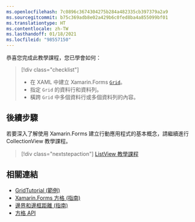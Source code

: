 ```yaml
---
ms.openlocfilehash: 7c0896c3674304275b284a482335cb397379a2a9
ms.sourcegitcommit: b75c369adb8e02a429b6c0fed8ba4a855099bf01
ms.translationtype: HT
ms.contentlocale: zh-TW
ms.lasthandoff: 01/18/2021
ms.locfileid: "98557150"
---
```

恭喜您完成此教學課程，您已學會如何：

> [!div class="checklist"]
>
> - 在 XAML 中建立 Xamarin.Forms [`Grid`](xref:Xamarin.Forms.Grid)。
> - 指定 `Grid` 的資料行和資料列。
> - 橫跨 `Grid` 中多個資料行或多個資料列的內容。

## <a name="next-steps"></a>後續步驟

若要深入了解使用 Xamarin.Forms 建立行動應用程式的基本概念，請繼續進行 CollectionView 教學課程。

> [!div class="nextstepaction"]
> [ListView 教學課程](~/get-started/tutorials/collectionview/index.yml)

## <a name="related-links"></a>相關連結

- [GridTutorial (範例)](/samples/xamarin/xamarin-forms-samples/getstarted-tutorials-gridtutorial/)
- [Xamarin.Forms 方格 (指南)](~/xamarin-forms/user-interface/layouts/grid.md)
- [邊界和邊框距離 (指南)](~/xamarin-forms/user-interface/layouts/margin-and-padding.md)
- [方格 API](xref:Xamarin.Forms.Grid)
